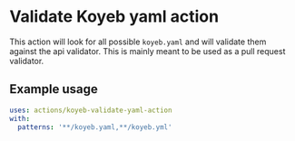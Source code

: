 # Validate Koyeb yaml action

This action will look for all possible `koyeb.yaml` and will validate them against the api validator.
This is mainly meant to be used as a pull request validator.

## Example usage

```yaml
uses: actions/koyeb-validate-yaml-action
with:
  patterns: '**/koyeb.yaml,**/koyeb.yml'
```
